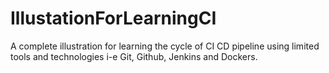 # IllustationForLearningCI
A complete illustration for learning the cycle of CI CD pipeline using limited tools and technologies i-e Git, Github, Jenkins and Dockers.
